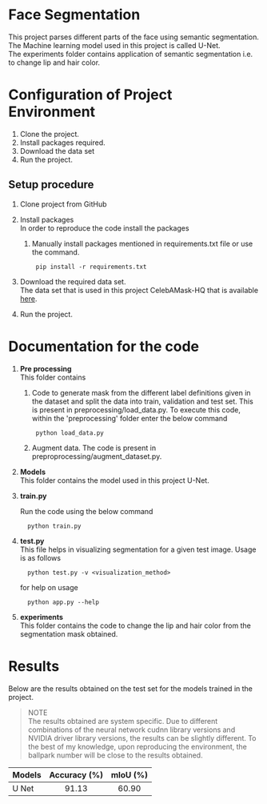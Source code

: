 # Face Segmentation

This project parses different parts of the face using semantic segmentation. 
The Machine learning model used in this project is called U-Net.    
The experiments folder contains application of semantic segmentation i.e. to change lip
and hair color.

Configuration of Project Environment
=====================================

1. Clone the project.
2. Install packages required.
3. Download the data set
4. Run the project.

Setup procedure
----------------
1. Clone project from GitHub
2. Install packages  
   In order to reproduce the code install the packages 
   
   1. Manually install packages mentioned in requirements.txt file or use the command.

           pip install -r requirements.txt

3. Download the required data set.  
      The data set that is used in this project CelebAMask-HQ that is available
      [here](https://github.com/switchablenorms/CelebAMask-HQ).

4. Run the project.  
     
      
Documentation for the code
===========================

1. __Pre processing__  
   This folder contains  
      
   1. Code to generate mask from the different label definitions given in the dataset and split the data
   into train, validation and test set. This is present in preprocessing/load_data.py. 
   To execute this code, within the 'preprocessing' folder enter the below
   command
           
           python load_data.py
              
   2. Augment data. The code is present in preproprocessing/augment_dataset.py.

2. __Models__  
   This folder contains the model used in this project U-Net.

3. __train.py__ 
   
   Run the code using the below command 
                    
         python train.py 
4. __test.py__  
    This file helps in visualizing segmentation for a given test image. Usage is as follows
      
         python test.py -v <visualization_method>
         
      for help on usage
      
         python app.py --help

5. __experiments__    
    This folder contains the code to change the lip and hair color from the segmentation mask obtained.
      
Results
========

Below are the results obtained on the test set for the models trained in the project.

> NOTE    
   The results obtained are system specific. Due to different combinations of the neural 
   network cudnn library versions and NVIDIA driver library versions, the results can be 
   slightly different. To the best of my knowledge, upon reproducing the environment, the
   ballpark number will be close to the results obtained.

| Models                           | Accuracy (%)  | mIoU (%)  |
|----------------------------------|:-------------:|:---------:|
| U Net                            | 91.13         | 60.90     |
